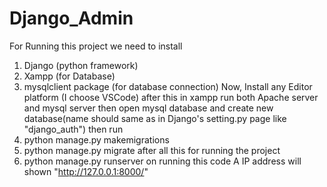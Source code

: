 # Django_Admin
For Running this project we need to install
1. Django (python framework)
2. Xampp (for Database)
4. mysqlclient package (for database connection)
Now, Install any Editor platform (I choose VSCode)
after this in xampp run both Apache server and mysql server then open mysql database and create new database(name should same as in Django's setting.py page like "django_auth")
then run 
1. python manage.py makemigrations
2. python manage.py migrate
after all this for running the project
1. python manage.py runserver
on running this code
A IP address will shown "http://127.0.0.1:8000/"
